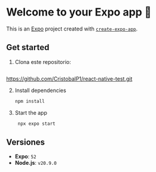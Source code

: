 # Welcome to your Expo app 👋

This is an [Expo](https://expo.dev) project created with [`create-expo-app`](https://www.npmjs.com/package/create-expo-app).

## Get started

1. Clona este repositorio:

   ```bash
https://github.com/CristobalP1/react-native-test.git

2. Install dependencies

   ```bash
   npm install
   ```

3. Start the app

   ```bash
    npx expo start
   ```


## Versiones

- **Expo**: `52`
- **Node.js**: `v20.9.0`